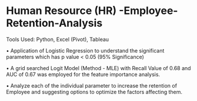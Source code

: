# Human Resource (HR) -Employee-Retention-Analysis


Tools Used: Python, Excel (Pivot), Tableau

•	Application of Logistic Regression to understand the significant parameters which has p value < 0.05 (95% Significance) 

•	A grid searched Logit Model (Method - MLE) with Recall Value of 0.68 and AUC of 0.67 was employed for the feature importance analysis.

•	Analyze each of the individual parameter to increase the retention of Employee and suggesting options to optimize the factors affecting them. 
